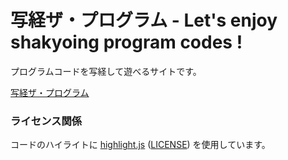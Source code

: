 # 写経ザ・プログラム - Let's enjoy shakyoing program codes !

プログラムコードを写経して遊べるサイトです。

[写経ザ・プログラム](https://fujiharuka.github.io/shakyo-programming/)

### ライセンス関係

コードのハイライトに [highlight.js](https://www.npmjs.com/package/highlight.js) ([LICENSE](https://github.com/FujiHaruka/shakyo-programming/blob/master/highlight.js.licence.txt)) を使用しています。 
